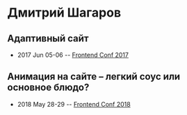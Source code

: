 # Дмитрий Шагаров

## Адаптивный сайт
- 2017 Jun 05-06 -- [Frontend Conf 2017](https://www.youtube.com/watch?v=IMlo9bvzaj8)    
## Анимация на сайте – легкий соус или основное блюдо?
- 2018 May 28-29 -- [Frontend Conf 2018](https://www.youtube.com/watch?v=V8Fzty2hh9M)    
